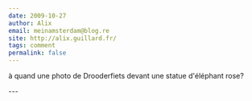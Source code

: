 ```yaml
---
date: 2009-10-27
author: Alix
email: meinamsterdam@blog.re
site: http://alix.guillard.fr/
tags: comment
permalink: false
---
```


<p>
à quand une photo de Drooderfiets devant une statue d'éléphant rose?
</p>
---